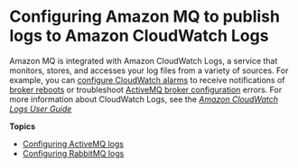 # Configuring Amazon MQ to publish logs to Amazon CloudWatch Logs<a name="security-logging-monitoring-configure-cloudwatch"></a>

Amazon MQ is integrated with Amazon CloudWatch Logs, a service that monitors, stores, and accesses your log files from a variety of sources\. For example, you can [configure CloudWatch alarms](https://docs.aws.amazon.com/AmazonCloudWatch/latest/DeveloperGuide/AlarmThatSendsEmail.html) to receive notifications of [broker reboots](https://docs.aws.amazon.com/amazon-mq/latest/api-reference/rest-api-broker-reboot.html) or troubleshoot [ActiveMQ broker configuration](amazon-mq-broker-configuration-parameters.md) errors\. For more information about CloudWatch Logs, see the *[Amazon CloudWatch Logs User Guide](https://docs.aws.amazon.com/AmazonCloudWatch/latest/logs/)*

**Topics**
+ [Configuring ActiveMQ logs](configure-logging-monitoring-activemq.md)
+ [Configuring RabbitMQ logs](security-logging-monitoring-rabbitmq.md)